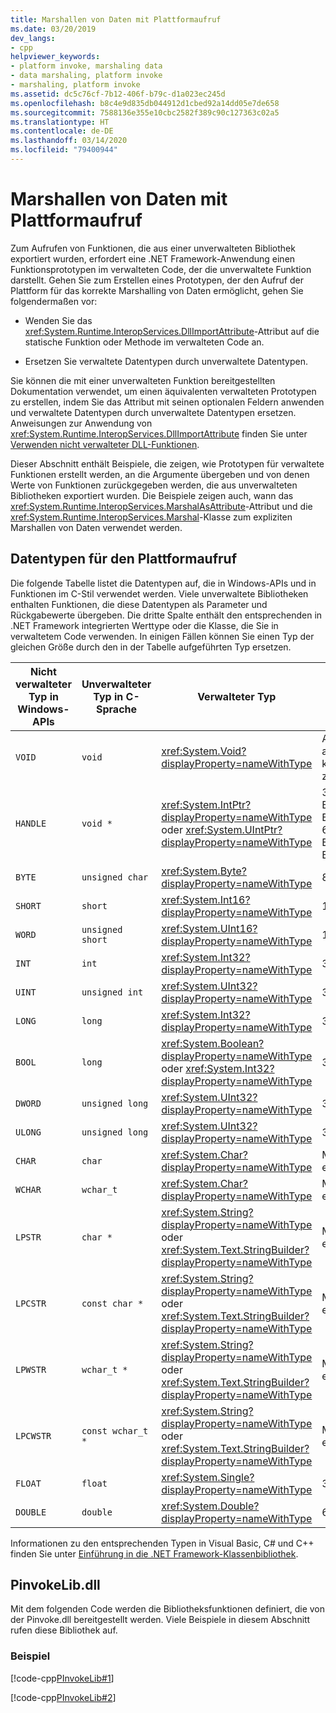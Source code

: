 ```yaml
---
title: Marshallen von Daten mit Plattformaufruf
ms.date: 03/20/2019
dev_langs:
- cpp
helpviewer_keywords:
- platform invoke, marshaling data
- data marshaling, platform invoke
- marshaling, platform invoke
ms.assetid: dc5c76cf-7b12-406f-b79c-d1a023ec245d
ms.openlocfilehash: b8c4e9d835db044912d1cbed92a14dd05e7de658
ms.sourcegitcommit: 7588136e355e10cbc2582f389c90c127363c02a5
ms.translationtype: HT
ms.contentlocale: de-DE
ms.lasthandoff: 03/14/2020
ms.locfileid: "79400944"
---
```

# <a name="marshaling-data-with-platform-invoke"></a>Marshallen von Daten mit Plattformaufruf

Zum Aufrufen von Funktionen, die aus einer unverwalteten Bibliothek exportiert wurden, erfordert eine .NET Framework-Anwendung einen Funktionsprototypen im verwalteten Code, der die unverwaltete Funktion darstellt. Gehen Sie zum Erstellen eines Prototypen, der den Aufruf der Plattform für das korrekte Marshalling von Daten ermöglicht, gehen Sie folgendermaßen vor:

- Wenden Sie das <xref:System.Runtime.InteropServices.DllImportAttribute>-Attribut auf die statische Funktion oder Methode im verwalteten Code an.

- Ersetzen Sie verwaltete Datentypen durch unverwaltete Datentypen.

Sie können die mit einer unverwalteten Funktion bereitgestellten Dokumentation verwendet, um einen äquivalenten verwalteten Prototypen zu erstellen, indem Sie das Attribut mit seinen optionalen Feldern anwenden und verwaltete Datentypen durch unverwaltete Datentypen ersetzen. Anweisungen zur Anwendung von <xref:System.Runtime.InteropServices.DllImportAttribute> finden Sie unter [Verwenden nicht verwalteter DLL-Funktionen](consuming-unmanaged-dll-functions.md).

Dieser Abschnitt enthält Beispiele, die zeigen, wie Prototypen für verwaltete Funktionen erstellt werden, an die Argumente übergeben und von denen Werte von Funktionen zurückgegeben werden, die aus unverwalteten Bibliotheken exportiert wurden. Die Beispiele zeigen auch, wann das <xref:System.Runtime.InteropServices.MarshalAsAttribute>-Attribut und die <xref:System.Runtime.InteropServices.Marshal>-Klasse zum expliziten Marshallen von Daten verwendet werden.

## <a name="platform-invoke-data-types"></a>Datentypen für den Plattformaufruf

Die folgende Tabelle listet die Datentypen auf, die in Windows-APIs und in Funktionen im C-Stil verwendet werden. Viele unverwaltete Bibliotheken enthalten Funktionen, die diese Datentypen als Parameter und Rückgabewerte übergeben. Die dritte Spalte enthält den entsprechenden in .NET Framework integrierten Werttype oder die Klasse, die Sie in verwaltetem Code verwenden. In einigen Fällen können Sie einen Typ der gleichen Größe durch den in der Tabelle aufgeführten Typ ersetzen.

|Nicht verwalteter Typ in Windows-APIs|Unverwalteter Typ in C-Sprache|Verwalteter Typ|Beschreibung|
|--------------------------------|-------------------------------|------------------------|-----------------|
|`VOID`|`void`|<xref:System.Void?displayProperty=nameWithType>|Auf eine Funktion angewendet, die keinen Wert zurückgibt|
|`HANDLE`|`void *`|<xref:System.IntPtr?displayProperty=nameWithType> oder <xref:System.UIntPtr?displayProperty=nameWithType>|32 Bit unter 32-Bit-Windows-Betriebssystemen, 64 Bit unter 64-Bit-Windows-Betriebssystemen.|
|`BYTE`|`unsigned char`|<xref:System.Byte?displayProperty=nameWithType>|8 Bit|
|`SHORT`|`short`|<xref:System.Int16?displayProperty=nameWithType>|16 Bit|
|`WORD`|`unsigned short`|<xref:System.UInt16?displayProperty=nameWithType>|16 Bit|
|`INT`|`int`|<xref:System.Int32?displayProperty=nameWithType>|32 Bit|
|`UINT`|`unsigned int`|<xref:System.UInt32?displayProperty=nameWithType>|32 Bit|
|`LONG`|`long`|<xref:System.Int32?displayProperty=nameWithType>|32 Bit|
|`BOOL`|`long`|<xref:System.Boolean?displayProperty=nameWithType> oder <xref:System.Int32?displayProperty=nameWithType>|32 Bit|
|`DWORD`|`unsigned long`|<xref:System.UInt32?displayProperty=nameWithType>|32 Bit|
|`ULONG`|`unsigned long`|<xref:System.UInt32?displayProperty=nameWithType>|32 Bit|
|`CHAR`|`char`|<xref:System.Char?displayProperty=nameWithType>|Mit ANSI ergänzen.|
|`WCHAR`|`wchar_t`|<xref:System.Char?displayProperty=nameWithType>|Mit Unicode ergänzen.|
|`LPSTR`|`char *`|<xref:System.String?displayProperty=nameWithType> oder <xref:System.Text.StringBuilder?displayProperty=nameWithType>|Mit ANSI ergänzen.|
|`LPCSTR`|`const char *`|<xref:System.String?displayProperty=nameWithType> oder <xref:System.Text.StringBuilder?displayProperty=nameWithType>|Mit ANSI ergänzen.|
|`LPWSTR`|`wchar_t *`|<xref:System.String?displayProperty=nameWithType> oder <xref:System.Text.StringBuilder?displayProperty=nameWithType>|Mit Unicode ergänzen.|
|`LPCWSTR`|`const wchar_t *`|<xref:System.String?displayProperty=nameWithType> oder <xref:System.Text.StringBuilder?displayProperty=nameWithType>|Mit Unicode ergänzen.|
|`FLOAT`|`float`|<xref:System.Single?displayProperty=nameWithType>|32 Bit|
|`DOUBLE`|`double`|<xref:System.Double?displayProperty=nameWithType>|64 Bit|

Informationen zu den entsprechenden Typen in Visual Basic, C# und C++ finden Sie unter [Einführung in die .NET Framework-Klassenbibliothek](../../standard/class-library-overview.md#system-namespace).

## <a name="pinvokelibdll"></a>PinvokeLib.dll

Mit dem folgenden Code werden die Bibliotheksfunktionen definiert, die von der Pinvoke.dll bereitgestellt werden. Viele Beispiele in diesem Abschnitt rufen diese Bibliothek auf.

### <a name="example"></a>Beispiel

[!code-cpp[PInvokeLib#1](../../../samples/snippets/cpp/VS_Snippets_CLR/pinvokelib/cpp/pinvokelib.cpp#1)]

[!code-cpp[PInvokeLib#2](../../../samples/snippets/cpp/VS_Snippets_CLR/pinvokelib/cpp/pinvokelib.h#2)]

